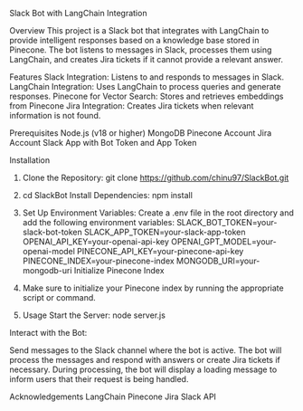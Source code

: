 Slack Bot with LangChain Integration


Overview
This project is a Slack bot that integrates with LangChain to provide intelligent responses based on a knowledge base stored in Pinecone. The bot listens to messages in Slack, processes them using LangChain, and creates Jira tickets if it cannot provide a relevant answer.

Features
Slack Integration: Listens to and responds to messages in Slack.
LangChain Integration: Uses LangChain to process queries and generate responses.
Pinecone for Vector Search: Stores and retrieves embeddings from Pinecone
Jira Integration: Creates Jira tickets when relevant information is not found.

Prerequisites
Node.js (v18 or higher)
MongoDB
Pinecone Account
Jira Account
Slack App with Bot Token and App Token

Installation
1. Clone the Repository:
git clone https://github.com/chinu97/SlackBot.git

2. cd SlackBot
Install Dependencies:
npm install


3. Set Up Environment Variables:
Create a .env file in the root directory and add the following environment variables:
SLACK_BOT_TOKEN=your-slack-bot-token
SLACK_APP_TOKEN=your-slack-app-token
OPENAI_API_KEY=your-openai-api-key
OPENAI_GPT_MODEL=your-openai-model
PINECONE_API_KEY=your-pinecone-api-key
PINECONE_INDEX=your-pinecone-index
MONGODB_URI=your-mongodb-uri
Initialize Pinecone Index

4. Make sure to initialize your Pinecone index by running the appropriate script or command.

5. Usage
Start the Server:
node server.js

Interact with the Bot:

Send messages to the Slack channel where the bot is active.
The bot will process the messages and respond with answers or create Jira tickets if necessary.
During processing, the bot will display a loading message to inform users that their request is being handled.

Acknowledgements
LangChain
Pinecone
Jira
Slack API
